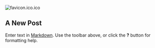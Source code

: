 ![favicon.ico.ico]({{site.baseurl}}/img/favicon.ico.ico)
## A New Post

Enter text in [Markdown](http://daringfireball.net/projects/markdown/). Use the toolbar above, or click the **?** button for formatting help.
